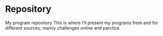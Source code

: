 # Repository
My program repository
This is where I'll present my programs from and for different sources; mainly challenges online and parctice
